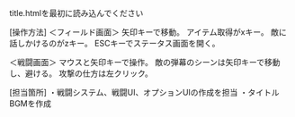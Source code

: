 title.htmlを最初に読み込んでください


[操作方法]
＜フィールド画面＞
矢印キーで移動。
アイテム取得がxキー。
敵に話しかけるのがzキー。
ESCキーでステータス画面を開く。

＜戦闘画面＞
マウスと矢印キーで操作。
敵の弾幕のシーンは矢印キーで移動し、避ける。
攻撃の仕方は左クリック。

[担当箇所]
・戦闘システム、戦闘UI、オプションUIの作成を担当
・タイトルBGMを作成


